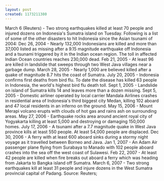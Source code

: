 ```yaml
--- 
layout: post
created: 1173211380
---
```

March 6 (Reuters) - Two strong earthquakes killed at least 70 people and injured dozens on Indonesia's Sumatra island on Tuesday. Following is a list of some of the other disasters to hit Indonesia since the Asian tsunami of 2004: Dec 26, 2004 - Nearly 132,000 Indonesians are killed and more than 37,000 listed as missing after a 9.15 magnitude earthquake off Indonesia and a tsunami triggered by it in the Indian ocean region. The toll in affected Indian Ocean countries reaches 230,000 dead. Feb 21, 2005 - At least 96 are killed in landslide that sweeps through two West Java villages near a garbage dump. March 28, 2005 - Nearly 1,000 are believed killed after a quake of magnitude 8.7 hits the coast of Sumatra. July 20, 2005 - Indonesia confirms first deaths from bird flu. To date the disease has killed 63 people in Indonesia, the world's highest bird flu death toll. Sept 1, 2005 - Landslide on island of Sumatra kills 14 and leaves more than a dozen missing. Sept 5, 2005 - Domestic airliner operated by local carrier Mandala Airlines crashes in residential area of Indonesia's third biggest city Medan, killing 102 aboard and 47 local residents in an inferno on the ground. May 15, 2006 - Mount Merapi volcano erupts with clouds of hot gas and rains ash on surrounding areas. May 27, 2006 - Earthquake rocks area around ancient royal city of Yogyakarta killing at least 5,000 and destroying or damaging 150,000 homes. July 17, 2006 - A tsunami after a 7.7 magnitude quake in West Java province kills at least 550 people. At least 54,000 people are displaced. Dec 30, 2006 - A ferry with at least 600 aboard sinks during a stormy night voyage as it travelled between Borneo and Java. Jan 1, 2007 - An Adam Air passenger plane flying from Surabaya to Manado with 102 people aboard crashes into the sea off the west coast of Sulawesi. Feb 22, 2007 - At least 42 people are killed when fire breaks out aboard a ferry which was heading from Jakarta to Bangka island off Sumatra. March 6, 2007 - Two strong earthquakes kill at least 31 people and injure dozens in the West Sumatra provincial capital of Padang. Source: Reuters;
